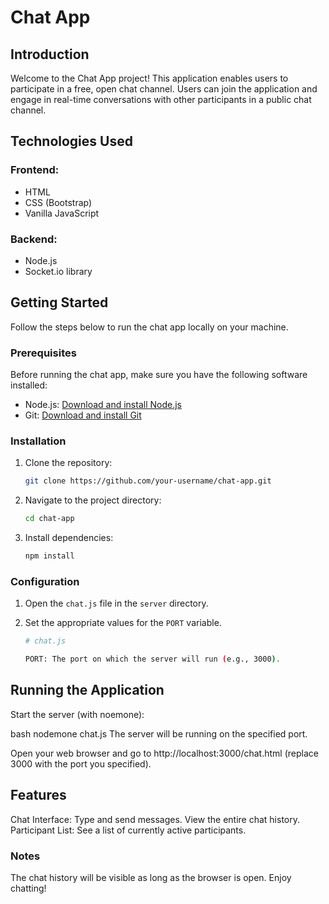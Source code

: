 # Chat App

## Introduction

Welcome to the Chat App project! This application enables users to participate in a free, open chat channel. Users can join the application and engage in real-time conversations with other participants in a public chat channel.

## Technologies Used

### Frontend:

- HTML
- CSS (Bootstrap)
- Vanilla JavaScript

### Backend:

- Node.js
- Socket.io library

## Getting Started

Follow the steps below to run the chat app locally on your machine.

### Prerequisites

Before running the chat app, make sure you have the following software installed:

- Node.js: [Download and install Node.js](https://nodejs.org/)
- Git: [Download and install Git](https://git-scm.com/)

### Installation

1. Clone the repository:

    ```bash
    git clone https://github.com/your-username/chat-app.git
    ```

2. Navigate to the project directory:

    ```bash
    cd chat-app
    ```

3. Install dependencies:

    ```bash
    npm install
    ```

### Configuration

1. Open the `chat.js` file in the `server` directory.

2. Set the appropriate values for the `PORT` variable.

   ```bash
   # chat.js
   
   PORT: The port on which the server will run (e.g., 3000).

## Running the Application
Start the server (with noemone):

bash
nodemone chat.js
The server will be running on the specified port.

Open your web browser and go to http://localhost:3000/chat.html (replace 3000 with the port you specified).

## Features
Chat Interface:
Type and send messages.
View the entire chat history.
Participant List:
  See a list of currently active participants.
  
### Notes
The chat history will be visible as long as the browser is open.
Enjoy chatting!
